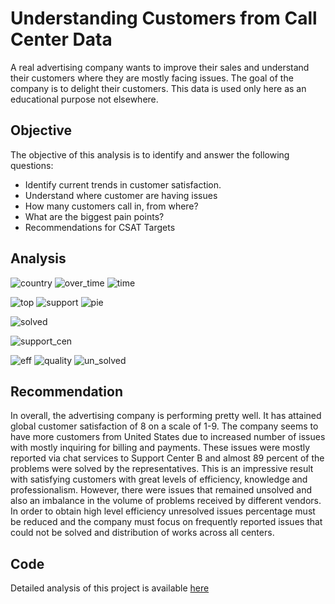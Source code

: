 # Understanding Customers from Call Center Data

A real advertising company wants to improve their sales and understand their customers where they are mostly facing issues. The goal of the company is to delight their customers. This data is used only here as an educational purpose not elsewhere.

## Objective

The objective of this analysis is to identify and answer the following questions:

* Identify current trends in customer satisfaction.
* Understand where customer are having issues
* How many customers call in, from where?
* What are the biggest pain points?
* Recommendations for CSAT Targets

## Analysis 
![country](https://user-images.githubusercontent.com/46451619/122049730-187f3100-ce26-11eb-9579-d314f9769a1a.JPG)
![over_time](https://user-images.githubusercontent.com/46451619/122049744-1b7a2180-ce26-11eb-8083-709dc4f4c3f9.JPG)
![time](https://user-images.githubusercontent.com/46451619/122049735-19b05e00-ce26-11eb-9971-8bc99d996df2.JPG)

![top](https://user-images.githubusercontent.com/46451619/122049753-1cab4e80-ce26-11eb-9923-7fddabdd2d35.JPG)
![support](https://user-images.githubusercontent.com/46451619/122049725-16b56d80-ce26-11eb-8f86-1536f1138b88.JPG)
![pie](https://user-images.githubusercontent.com/46451619/122049719-15844080-ce26-11eb-97d6-ee58039f84f9.JPG)

![solved](https://user-images.githubusercontent.com/46451619/122049703-11582300-ce26-11eb-8bdb-c51b63e8908c.JPG)

![support_cen](https://user-images.githubusercontent.com/46451619/122049714-13ba7d00-ce26-11eb-8f4d-3db6ccaf1de9.JPG)

![eff](https://user-images.githubusercontent.com/46451619/122049697-0ef5c900-ce26-11eb-9d18-cbf1fbe1877a.JPG)
![quality](https://user-images.githubusercontent.com/46451619/122049699-1026f600-ce26-11eb-9148-6cf2f83a04d7.JPG)
![un_solved](https://user-images.githubusercontent.com/46451619/122049693-0d2c0580-ce26-11eb-986d-be2c9d8778a1.JPG)

## Recommendation

In overall, the advertising company is performing pretty well. It has attained global customer satisfaction of 8 on a scale of 1-9. The company seems to have more customers from United States due to increased number of issues with mostly inquiring for billing and payments. These issues were mostly reported via chat services to Support Center B and almost 89 percent of the problems were solved by the representatives. This is an impressive result with satisfying customers with great levels of efficiency, knowledge and professionalism. However, there were issues that remained unsolved and also an imbalance in the volume of problems received by different vendors. In order to obtain high level efficiency unresolved issues percentage must be reduced and the company must focus on frequently reported issues that could not be solved and distribution of works across all centers.

## Code

Detailed analysis of this project is available [here](https://nbviewer.jupyter.org/github/nischaybikramthapa/CallCenter_Analysis/blob/d4938dc07a538f944ab976c331af32106cd7abf8/CallCenter_Analysis.ipynb)
